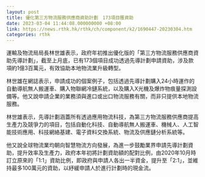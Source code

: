```yaml
---
layout: post
title: 優化第三方物流服務供應商資助計劃　173項目獲資助
date: 2023-03-04 11:44:08.000000000 +08:00
link: https://news.rthk.hk/rthk/ch/component/k2/1690447-20230304.htm
categories: rthk
---
```


運輸及物流局局長林世雄表示，政府年初推出優化版的「第三方物流服務供應商資助先導計劃」，截至上月底，已有173個項目成功透過先導計劃申請資助，涉及款項約1億3百萬元，有效協助本地物流業升級轉型。

林世雄在網誌表示，申請成功的個案例子，包括透過先導計劃購入24小時運作的自動導航無人搬運車、購入物聯網冷鏈系統，以及購入X光機及爆炸物痕量探測設備等。他又說申請企業的業務須與進口或出口物流服務有關，而非只提供本地物流服務。

林世雄表示，先導計劃涵蓋所有透過應用物流科技，為第三方物流服務供應商提高生產力及競爭力的項目，包括自動化科技、自動導航無人搬運車、機械人、人工智能技術應用、科技網絡基建、電子資料交換系統、物流及供應鏈分析系統等。

他又說全球物流業均朝向智慧物流方向發展，為進一步鼓勵業界申請先導計劃資助，提升效率及生產力，政府本年初將計劃資助額的配對比例，由2020年10月時訂立原來的「1:1」資助比例，即政府與申請人各出一半資金，提升至「2:1」，並維持最多100萬元的資助，以紓緩申請人於進行計劃時的現金流。
